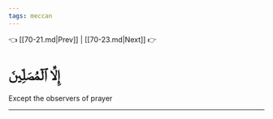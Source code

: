 ```yaml
---
tags: meccan
---
```


👈 [[70-21.md|Prev]] | [[70-23.md|Next]] 👉

# إِلَّا ٱلۡمُصَلِّينَ

Except the observers of prayer

---

